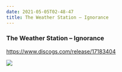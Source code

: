 ```yaml
---
date: 2021-05-05T02-48-47
title: The Weather Station – Ignorance
---
```

### The Weather Station – Ignorance
https://www.discogs.com/release/17183404

![](dayone-moment://E1A00A1378B0458C9A0F4D009D67B551)
